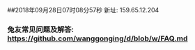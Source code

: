 ##2018年09月28日07时08分57秒 新址: 159.65.12.204
### 兔友常见问题及解答: https://github.com/wanggonging/d/blob/w/FAQ.md
